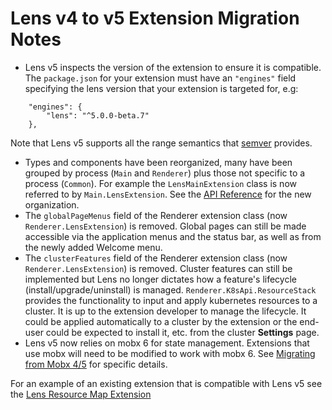 # Lens v4 to v5 Extension Migration Notes

*  Lens v5 inspects the version of the extension to ensure it is compatible. 
The `package.json` for your extension must have an `"engines"` field specifying the lens version that your extension is targeted for, e.g:
```
	"engines": {
		"lens": "^5.0.0-beta.7"
	},
```
Note that Lens v5 supports all the range semantics that [semver](https://www.npmjs.com/package/semver) provides.
* Types and components have been reorganized, many have been grouped by process (`Main` and `Renderer`) plus those not specific to a process (`Common`).
For example the `LensMainExtension` class is now referred to by `Main.LensExtension`.
See the [API Reference](api/README.md) for the new organization.
* The `globalPageMenus` field of the Renderer extension class (now `Renderer.LensExtension`) is removed.
Global pages can still be made accessible via the application menus and the status bar, as well as from the newly added Welcome menu.
* The `clusterFeatures` field of the Renderer extension class (now `Renderer.LensExtension`) is removed.
Cluster features can still be implemented but Lens no longer dictates how a feature's lifecycle (install/upgrade/uninstall) is managed.
`Renderer.K8sApi.ResourceStack` provides the functionality to input and apply kubernetes resources to a cluster.
It is up to the extension developer to manage the lifecycle.
It could be applied automatically to a cluster by the extension or the end-user could be expected to install it, etc. from the cluster **Settings** page.
* Lens v5 now relies on mobx 6 for state management. Extensions that use mobx will need to be modified to work with mobx 6.
See [Migrating from Mobx 4/5](https://mobx.js.org/migrating-from-4-or-5.html) for specific details.

For an example of an existing extension that is compatible with Lens v5 see the [Lens Resource Map Extension](https://github.com/nevalla/lens-resource-map-extension)
